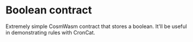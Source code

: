 # Boolean contract

Extremely simple CosmWasm contract that stores a boolean.
It'll be useful in demonstrating rules with CronCat.